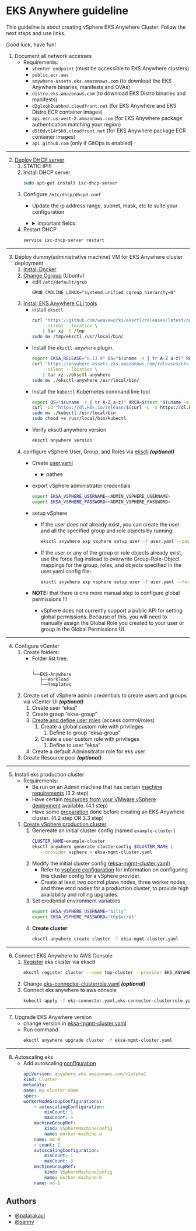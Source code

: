 # EKS Anywhere guideline
This guideline is about creating vSphere EKS Anywhere Cluster.
Follow the next steps and use links.

Good luck, have fun!

1. Document all network accesses
    - Requirements:
        - `vCenter endpoint` (must be accessible to EKS Anywhere clusters)
        - `public.ecr.aws`
        - `anywhere-assets.eks.amazonaws.com` (to download the EKS Anywhere binaries, manifests and OVAs)
        - `distro.eks.amazonaws.com` (to download EKS Distro binaries and manifests)
        - `d2glxqk2uabbnd.cloudfront.net` (for EKS Anywhere and EKS Distro ECR container images)
        - `api.ecr.us-west-2.amazonaws.com` (for EKS Anywhere package authentication matching your region)
        - `d5l0dvt14r5h8.cloudfront.net` (for EKS Anywhere package ECR container images)
        - `api.github.com` (only if GitOps is enabled)

---

2. [Deploy DHCP server](https://anywhere.eks.amazonaws.com/docs/reference/vsphere/vsphere-dhcp/)
    1. STATIC IP!!!
    2. Install DHCP server
        ```sh  
        sudo apt-get install isc-dhcp-server
        ```
    3. Configure `/etc/dhcp/dhcpd.conf`
        - Update the ip address range, subnet, mask, etc to suite your configuration
        - <details><summary>important fields:</summary>

            - `option domain-name;`
            - `option domain-name-servers;`
            - `subnet;`
            - `range;`
            - `option subnet-mask;`
            - `option routers;`
                - `option domain-name-servers;`
            - <details><summary>example:</summary>

                ```
                default-lease-time 600;
                max-lease-time 7200;
                
                ddns-update-style none;
                
                authoritative;
                
                option domain-name "example.local";
                option domain-name-servers dc01.example.local, dc02.example.local;


                subnet 10.8.105.0 netmask 255.255.255.0 {
                range 10.8.105.9  10.8.105.41;
                option subnet-mask 255.255.255.0;
                option routers 10.8.105.1;
                option domain-name-servers dc01.example.local, dc02.example.local;;
                }
                ```

                </details>
        </details>
    4. Restart DHCP
        ```sh  
        service isc-dhcp-server restart
        ```

---

3. Deploy dummy(administrative machine) VM for EKS Anywhere cluster deployment
    1. [Install Docker](https://docs.docker.com/engine/install/ubuntu/)
    2. [Change Cgroup](https://anywhere.eks.amazonaws.com/docs/tasks/troubleshoot/troubleshooting/#cgroups-v2-is-not-supported-in-ubuntu-2110-and-2204) (Ubuntu)
        - edit `/etc/default/grub`
            ``` 
            GRUB_CMDLINE_LINUX="systemd.unified_cgroup_hierarchy=0"
            ```
    3. [Install EKS Anywhere CLI tools](https://anywhere.eks.amazonaws.com/docs/getting-started/install/)
        - install `eksctl`
            ```sh
            curl "https://github.com/weaveworks/eksctl/releases/latest/download/eksctl_$(uname -s)_amd64.tar.gz" \
                --silent --location \
                | tar xz -C /tmp
            sudo mv /tmp/eksctl /usr/local/bin/
            ```
        - Install the `eksctl-anywhere` plugin.
            ```sh
            export EKSA_RELEASE="0.13.0" OS="$(uname -s | tr A-Z a-z)" RELEASE_NUMBER=25
            curl "https://anywhere-assets.eks.amazonaws.com/releases/eks-a/${RELEASE_NUMBER}/artifacts/eks-a/v${EKSA_RELEASE}/${OS}/amd64/eksctl-anywhere-v${EKSA_RELEASE}-${OS}-amd64.tar.gz" \
                --silent --location \
                | tar xz ./eksctl-anywhere
            sudo mv ./eksctl-anywhere /usr/local/bin/
            ```
        - Install the `kubectl` Kubernetes command line tool
            ``` sh
            export OS="$(uname -s | tr A-Z a-z)" ARCH=$(test "$(uname -m)" = 'x86_64' && echo 'amd64' || echo 'arm64')
            curl -LO "https://dl.k8s.io/release/$(curl -L -s https://dl.k8s.io/release/stable.txt)/bin/${OS}/${ARCH}/kubectl"
            sudo mv ./kubectl /usr/local/bin
            sudo chmod +x /usr/local/bin/kubectl
            ```
        -  Verify eksctl anywhere version
            ```sh
            eksctl anywhere version
            ```
    4. configure vSphere User, Group, and Roles via [ekscli](https://anywhere.eks.amazonaws.com/docs/reference/vsphere/vsphere-preparation/#configure-via-eksa-cli) ***(optional)***
        - Create [user.yaml](user.yaml)
            - <details><summary>pathes</summary>

                - network path: `/<datacenter>/network/<folder>`
                - datastore path: `/<datacenter>/datastore/<folder>`
                - resourcePool path: `/<datacenter>/host/<resource-pool-name>/Resources`
                - folder path: `/<datacenter>/vm/<folder>`
                - template path: `/<datacenter>/vm/<folder>`

            </details>
        - export vSphere administrator credentials
            ```sh
            export EKSA_VSPHERE_USERNAME=<ADMIN_VSPHERE_USERNAME>
            export EKSA_VSPHERE_PASSWORD=<ADMIN_VSPHERE_PASSWORD>
            ```
        - setup vSphere
            - If the user does not already exist, you can create the user and all the specified group and role objects by running:
                ```sh
                eksctl anywhere exp vsphere setup user -f user.yaml --password '<NewUserPassword>'
                ```
            - If the user or any of the group or role objects already exist, use the force flag instead to overwrite Group-Role-Object mappings for the group, roles, and objects specified in the user.yaml config file:
                ```sh
                eksctl anywhere exp vsphere setup user -f user.yaml --force
                ```
        - **NOTE:** that there is one more manual step to configure global permissions !!!
            - vSphere does not currently support a public API for setting global permissions. Because of this, you will need to manually assign the Global Role you created to your user or group in the Global Permissions UI.


---

4. Configure vCenter
    1. Create folders:
        - Folder list tree:
            ```
            .
            └──EKS-Anywhere
               ├──Workload
               └──Templates
            ```
    2.  Create set of vSphere admin credentials to create users and groups via vCenter UI ***(optional)***
        1. Create user “eksa”
        2. Create group “eksa-group”
        3. [Create and define user roles](https://anywhere.eks.amazonaws.com/docs/reference/vsphere/vsphere-preparation/#create-and-define-user-roles) (access control/roles)
            1. Create a global custom role with privileges
                1. Define to group “eksa-group”
            2. Create a user custom role with privileges
                1. Define to user “eksa”
        4. Create a default Adminsitrator role for eks user
    3. Create Resource pool ***(optional)***

---

5. Install eks production cluster
    - Requirements:
        - Be run on an Admin machine that has certain [machine requirements](https://anywhere.eks.amazonaws.com/docs/getting-started/install/) (3.2 step)
        - Have certain [resources from your VMware vSphere deployment](https://anywhere.eks.amazonaws.com/docs/reference/vsphere/vsphere-prereq/) available. (4.1 step)
        - Have some [preparation](https://anywhere.eks.amazonaws.com/docs/reference/vsphere/vsphere-preparation/) done before creating an EKS Anywhere cluster. (4.2 step OR 3.3 step)
    1. [Create vSphere production cluster](https://anywhere.eks.amazonaws.com/docs/getting-started/production-environment/vsphere-getstarted/)
        1. Genereate an initial cluster config (named `example-cluster`)
            ```sh
            CLUSTER_NAME=example-cluster
            eksctl anywhere generate clusterconfig $CLUSTER_NAME \
               --provider vsphere > eksa-mgmt-cluster.yaml
            ```
        2. Modify the initial cluster config ([eksa-mgmt-cluster.yaml](eksa-mgmt-cluster.yaml))
            - Refer to [vsphere configuration](https://anywhere.eks.amazonaws.com/docs/reference/clusterspec/vsphere/) for information on configuring this cluster config for a vSphere provider.
            - Create at least two control plane nodes, three worker nodes, and three etcd nodes for a production cluster, to provide high availability and rolling upgrades.
        3. Set credential environment variables
            ```sh
            export EKSA_VSPHERE_USERNAME='billy'
            export EKSA_VSPHERE_PASSWORD='t0p$ecret'
            ```
        4. **Create cluster**
            ```sh
            eksctl anywhere create cluster -f eksa-mgmt-cluster.yaml
            ```

---

6. Connect EKS Anywhere to AWS Console
    1. [Register](https://eksctl.io/usage/eks-connector/) eks cluster via eksctl
        ```sh
        eksctl register cluster --name tmp-cluster --provider EKS_ANYWHERE
        ```
    2. Change [eks-connector-clusterrole.yaml](eks-connector-clusterrole.yaml) ***(optional)***
    3. Connect eks anywhere to aws console
        ```sh
        kubectl apply -f eks-connector.yaml,eks-connector-clusterrole.yaml,eks-connector-console-dashboard-full-access-group.yaml
        ```

---

7. Upgrade EKS Anywhere version
    - change version in [eksa-mgmt-cluster.yaml](eksa-mgmt-cluster.yaml)
    - Run command
        ```sh
        eksctl anywhere upgrade cluster -f eksa-mgmt-cluster.yaml
        ```

---

8. Autoscaling eks 
    - Add autoscaling [configuration](https://anywhere.eks.amazonaws.com/docs/reference/clusterspec/optional/autoscaling/)
        ```yaml
        apiVersion: anywhere.eks.amazonaws.com/v1alpha1
        kind: Cluster
        metadata:
        name: my-cluster-name
        spec:
        workerNodeGroupConfigurations:
            - autoscalingConfiguration:
                minCount: 1
                maxCount: 5
            machineGroupRef:
                kind: VSphereMachineConfig
                name: worker-machine-a
            name: md-0
            - count: 1
            autoscalingConfiguration:
                minCount: 1
                maxCount: 3
            machineGroupRef:
                kind: VSphereMachineConfig
                name: worker-machine-b
            name: md-1
        ```


## Authors

- [@patarakaci](https://github.com/patarakaci)
- [@sanny](https://www.linkedin.com/in/alexander-kvaichadze-a2256495/)